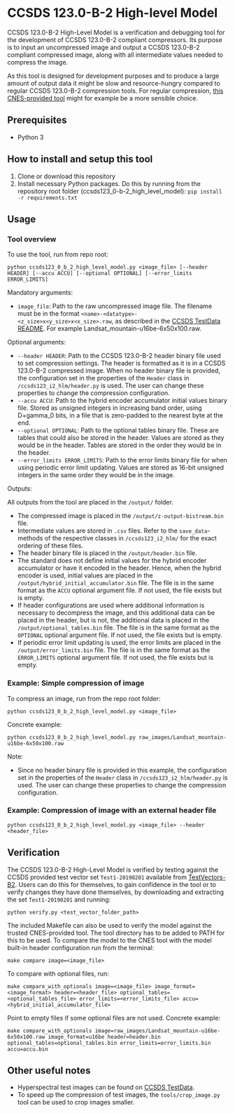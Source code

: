 # CCSDS 123.0-B-2 High-level Model

CCSDS 123.0-B-2 High-Level Model is a verification and debugging tool for the development of CCSDS 123.0-B-2 compliant compressors. Its purpose is to input an uncompressed image and output a CCSDS 123.0-B-2 compliant compressed image, along with all intermediate values needed to compress the image.

As this tool is designed for development purposes and to produce a large amount of output data it might be slow and resource-hungry compared to regular CCSDS 123.0-B-2 compression tools. For regular compression, [this CNES-provided tool](https://www.connectbycnes.fr/en/ccsds-1230-b-2-ccsds-1210-b-3) might for example be a more sensible choice.

## Prerequisites  
- Python 3

## How to install and setup this tool

1. Clone or download this repository
2. Install necessary Python packages. Do this by running from the repository root folder (ccsds123_0-b-2_high_level_model): `pip install -r requirements.txt`

## Usage

### Tool overview

To use the tool, run from repo root:

`python ccsds123_0_b_2_high_level_model.py <image_file> [--header HEADER] [--accu ACCU] [--optional OPTIONAL] [--error_limits ERROR_LIMITS]`

Mandatory arguments:
- `image_file`: Path to the raw uncompressed image file. The filename must be in the format `<name>-<datatype>-<z_size>x<y_size>x<x_size>.raw`, as described in the [CCSDS TestData README](https://cwe.ccsds.org/sls/docs/SLS-DC/123.0-B-Info/TestData/README.txt). For example Landsat_mountain-u16be-6x50x100.raw.

Optional arguments:
- `--header HEADER`: Path to the CCSDS 123.0-B-2 header binary file used to set compression settings. The header is formatted as it is in a CCSDS 123.0-B-2 compressed image. When no header binary file is provided, the configuration set in the properties of the `Header` class in `/ccsds123_i2_hlm/header.py` is used. The user can change these properties to change the compression configuration.
- `--accu ACCU`: Path to the hybrid encoder accumulator initial values binary file. Stored as unsigned integers in increasing band order, using D+gamma_0 bits, in a file that is zero-padded to the nearest byte at the end.
- `--optional OPTIONAL`: Path to the optional tables binary file. These are tables that could also be stored in the header. Values are stored as they would be in the header. Tables are stored in the order they would be in the header.
- `--error_limits ERROR_LIMITS`: Path to the error limits binary file for when using periodic error limit updating. Values are stored as 16-bit unsigned integers in the same order they would be in the image.

Outputs:

All outputs from the tool are placed in the `/output/` folder. 
- The compressed image is placed in the `/output/z-output-bistream.bin` file.
- Intermediate values are stored in `.csv` files. Refer to the `save_data`-methods of the respective classes in `/ccsds123_i2_hlm/` for the exact ordering of these files.
- The header binary file is placed in the `/output/header.bin` file.
- The standard does not define initial values for the hybrid encoder accumulator or have it encoded in the header. Hence, when the hybrid encoder is used, initial values are placed in the `/output/hybrid_initial_accumulator.bin` file. The file is in the same format as the `ACCU` optional argument file. If not used, the file exists but is empty.
- If header configurations are used where additional information is necessary to decompress the image, and this additional data can be placed in the header, but is not, the additional data is placed in the `/output/optional_tables.bin` file. The file is in the same format as the `OPTIONAL` optional argument file. If not used, the file exists but is empty.
- If periodic error limit updating is used, the error limits are placed in the `/output/error_limits.bin` file. The file is in the same format as the `ERROR_LIMITS` optional argument file. If not used, the file exists but is empty.

### Example: Simple compression of image
To compress an image, run from the repo root folder:

`python ccsds123_0_b_2_high_level_model.py <image_file>`

Concrete example:

`python ccsds123_0_b_2_high_level_model.py raw_images/Landsat_mountain-u16be-6x50x100.raw`

Note:
- Since no header binary file is provided in this example, the configuration set in the properties of the `Header` class in `/ccsds123_i2_hlm/header.py` is used. The user can change these properties to change the compression configuration.

### Example: Compression of image with an external header file

`python ccsds123_0_b_2_high_level_model.py <image_file> --header <header_file>`


## Verification

The CCSDS 123.0-B-2 High-Level Model is verified by testing against the CCSDS provided test vector set `Test1-20190201` available from [TestVectors-B2](https://cwe.ccsds.org/sls/docs/Forms/AllItems.aspx?RootFolder=%2fsls%2fdocs%2fsls%2ddc%2f123%2e0%2dB%2dInfo%2fTestData%2fTestVectors%2dB2&FolderCTID=0x012000439B56FF51847E41B5728F9730D7B55F). Users can do this for themselves, to gain confidence in the tool or to verify changes they have done themselves, by downloading and extracting the set `Test1-20190201` and running:

`python verify.py <test_vector_folder_path>`

The included Makefile can also be used to verify the model against the trusted CNES-provided tool. The tool directory has to be added to PATH for this to be used. To compare the model to the CNES tool with the model built-in header configuration run from the terminal:

`make compare image=<image_file>`

To compare with optional files, run:

`make compare_with_optionals image=<image_file> image_format=<image_format> header=<header_file> optional_tables=<optional_tables_file> error_limits=<error_limits_file> accu=<hybrid_initial_accumulator_file>`

Point to empty files if some optional files are not used.
Concrete example:

`make compare_with_optionals image=raw_images/Landsat_mountain-u16be-6x50x100.raw image_format=u16be header=header.bin optional_tables=optional_tables.bin error_limits=error_limits.bin accu=accu.bin`


## Other useful notes
- Hyperspectral test images can be found on [CCSDS TestData](https://cwe.ccsds.org/sls/docs/Forms/AllItems.aspx?RootFolder=%2Fsls%2Fdocs%2FSLS%2DDC%2F123%2E0%2DB%2DInfo%2FTestData). 
- To speed up the compression of test images, the `tools/crop_image.py` tool can be used to crop images smaller. 
